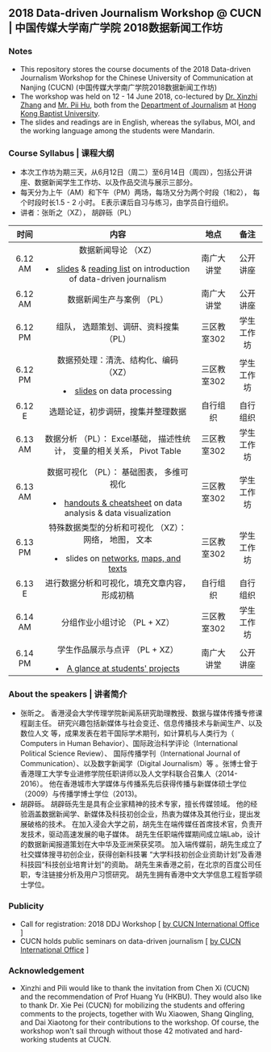 ## 2018 Data-driven Journalism Workshop @ CUCN | 中国传媒大学南广学院 2018数据新闻工作坊

### Notes
 - This repository stores the course documents of the 2018 Data-driven Journalism Workshop for the Chinese University of Communication at Nanjing (CUCN) (中国传媒大学南广学院2018数据新闻工作坊)
 - The workshop was held on 12 - 14 June 2018, co-lectured by [Dr. Xinzhi Zhang](http://www.jour.hkbu.edu.hk/eng/people/dr-xinzhi-zhang/) and [Mr. Pii Hu](http://www.jour.hkbu.edu.hk/eng/people/mr-pili-hu/), both from the [Department of Journalism](http://www.jour.hkbu.edu.hk/eng/) at [Hong Kong Baptist University](http://www.hkbu.edu.hk).  
 - The slides and readings are in English, whereas the syllabus, MOI, and the working language among the students were Mandarin.

### Course Syllabus | 课程大纲
 - 本次工作坊为期三天，从6月12日（周二）至6月14日（周四），包括公开讲座、数据新闻学生工作坊、以及作品交流与展示三部分。
 - 每天分为上午（AM）和下午（PM）两场，每场又分为两个时段（1和2）， 每个时段时长1.5 - 2 小时。 E表示课后自习与练习，由学员自行组织。
 - 讲者：张昕之（XZ）， 胡辟砾（PL）

| 时间 | 内容 | 地点 | 备注 |
| :---: | :---: | :---: | :---: |
| 6.12 AM | 数据新闻导论 （XZ） <p><li>[slides](slides/Notes_CUCNDDJ_1_Intro.pdf) & [reading list](slides/CUCNJJD_Readinglist_2018) on introduction of data-driven journalism  | 南广大讲堂 | 公开讲座 |
| 6.12 AM | 数据新闻生产与案例 （PL） | 南广大讲堂 | 公开讲座 |
| 6.12 PM | 组队， 选题策划、调研、资料搜集 （PL） | 三区教室302 | 学生工作坊 |
| 6.12 PM | 数据预处理：清洗、结构化、编码 （XZ）<p><li>[slides](slides/Notes_CUCNDDJ_4_Processing.pdf) on data processing | 三区教室302  | 学生工作坊 |
| 6.12 E | 选题论证，初步调研，搜集并整理数据 | 自行组织 | 自行组织
| 6.13 AM | 数据分析 （PL）： Excel基础， 描述性统计， 变量的相关关系， Pivot Table | 三区教室302 | 学生工作坊 |
| 6.13 AM | 数据可视化 （PL）： 基础图表， 多维可视化 <p><li>[handouts & cheatsheet](slides/Notes_CUCNDDJ_2,3,5,6_Analysis&DataViz.pdf) on data analysis & data visualization | 三区教室302 | 学生工作坊 |
| 6.13 PM | 特殊数据类型的分析和可视化 （XZ）： 网络， 地图， 文本 <p><li>slides on [networks](slides/Notes_CUCNDDJ_7a_Network.pdf), [maps, and texts](slides/Notes_CUCNDDJ_7b_Text+Map.pdf) | 三区教室302 | 学生工作坊 |
| 6.13 E | 进行数据分析和可视化，填充文章内容，形成初稿 | 自行组织 | 自行组织 |
| 6.14 AM | 分组作业小组讨论 （PL + XZ） | 三区教室302 | 学生工作坊 |
| 6.14 PM | 学生作品展示与点评 （PL + XZ） <p><li>[A glance at students' projects](stdprojs/stdprojs_title.md)| 南广大讲堂 | 公开讲座 |

### About the speakers | 讲者简介
- 张昕之。 香港浸会大学传理学院新闻系研究助理教授、数据与媒体传播专修课程副主任。 研究兴趣包括新媒体与社会变迁、信息传播技术与新闻生产、以及数位人文 等，成果发表在若干国际学术期刊，如计算机与人类行为（ Computers in Human Behavior）、国际政治科学评论（International Political Science Review）、 国际传播学刊（International Journal of Communication）、以及数字新闻学（Digital Journalism）等  。张博士曾于香港理工大学专业进修学院任职讲师以及人文学科联合召集人（2014-2016）。 他在香港城市大学媒体与传播系先后获得传播与新媒体硕士学位（2009）与传播学博士学位（2013)。
- 胡辟砾。 胡辟砾先生是具有企业家精神的技术专家，擅长传媒领域。 他的经验涵盖数据新闻学、新媒体及科技初创企业，热衷为媒体及其他行业，提出发展破格的技术。 在加入浸会大学之前，胡先生在端传媒任首席技术官，负责开发技术，驱动高速发展的电子媒体。 胡先生任职端传媒期间成立端Lab，设计的数据新闻报道策划在大中华及亚洲荣获奖项。 加入端传媒前，胡先生成立了社交媒体搜寻初创企业，获得创新科技署 “大学科技初创企业资助计划“及香港科技园“科技创业培育计划”的资助。 胡先生来香港之前，在北京的百度公司任职，专注链接分析及用户习惯研究。 胡先生拥有香港中文大学信息工程哲学硕士学位。

### Publicity
- Call for registration: 2018 DDJ Workshop [ [by CUCN International Office](about:blank) ]
- CUCN holds public seminars on data-driven journalism [ [by CUCN International Office](http://m.cucn.edu.cn/xwdw/3217.html?from=timeline&isappinstalled=0) ]

### Acknowledgement
- Xinzhi and Pili would like to thank the invitation from Chen Xi (CUCN) and the recommendation of Prof Huang Yu (HKBU). They would also like to thank Dr. Xie Pei (CUCN) for mobilizing the students and offering comments to the projects, together with Wu Xiaowen, Shang Qingling, and Dai Xiaotong for their contributions to the workshop. Of course, the workshop won't sail through without those 42 motivated and hard-working students at CUCN.
